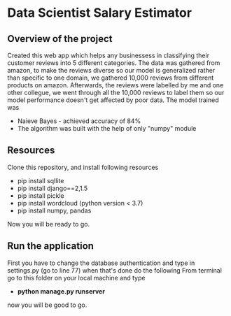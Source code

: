 # Data Scientist Salary Estimator
## Overview of the project
Created this web app which helps any businessess in classifying their customer reviews into 5 different categories. The data was gathered from amazon, to make the reviews
diverse so our model is generalized rather than specific to one domain, we gathered 10,000 reviews from different products on amazon. Afterwards, the reviews were labelled by me
and one other collegue, we went through all the 10,000 reviews to label them so our model performance doesn't get affected by poor data. The model trained was
* Naieve Bayes - achieved accuracy of 84%
* The algorithm was built with the help of only "numpy" module


## Resources
Clone this repository, and install following resources
- pip install sqllite
- pip install django==2,1.5
- pip install pickle
- pip install wordcloud (python version < 3.7)
- pip install numpy, pandas

Now you will be ready to go.



## Run the application
First you have to change the database authentication and type in settings.py (go to line 77) when that's done do the following
From terminal go to this folder on your local machine and type
- **python manage.py runserver**

 now you will be good to go.
